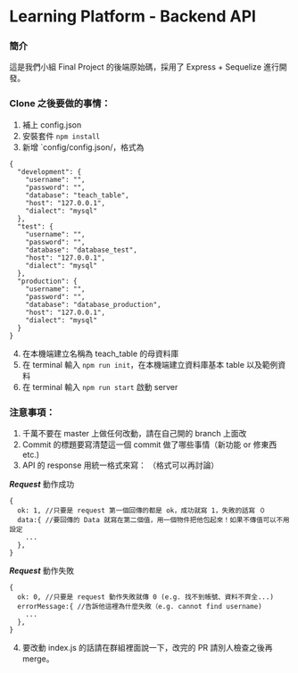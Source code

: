 # Learning Platform - Backend API

### 簡介

這是我們小組 Final Project 的後端原始碼，採用了 Express + Sequelize 進行開發。

### Clone 之後要做的事情：

1. 補上 config.json
2. 安裝套件 `npm install`
3. 新增 `config/config.json/，格式為

```
{
  "development": {
    "username": "",
    "password": "",
    "database": "teach_table",
    "host": "127.0.0.1",
    "dialect": "mysql"
  },
  "test": {
    "username": "",
    "password": "",
    "database": "database_test",
    "host": "127.0.0.1",
    "dialect": "mysql"
  },
  "production": {
    "username": "",
    "password": "",
    "database": "database_production",
    "host": "127.0.0.1",
    "dialect": "mysql"
  }
}
```

4. 在本機端建立名稱為 teach_table 的母資料庫
5. 在 terminal 輸入 `npm run init`，在本機端建立資料庫基本 table 以及範例資料
6. 在 terminal 輸入 `npm run start` 啟動 server 

### 注意事項：

1. 千萬不要在 master 上做任何改動，請在自己開的 branch 上面改
2. Commit 的標題要寫清楚這一個 commit 做了哪些事情（新功能 or 修東西 etc.)
3. API 的 response 用統一格式來寫： （格式可以再討論）

**_Request_** 動作成功

```
{
  ok: 1, //只要是 request 第一個回傳的都是 ok，成功就寫 1，失敗的話寫 ０
  data:{ //要回傳的 Data 就寫在第二個值，用一個物件把他包起來！如果不傳值可以不用設定
    ...
  },
}
```

**_Request_** 動作失敗

```
{
  ok: 0, //只要是 request 動作失敗就傳 0 (e.g. 找不到帳號、資料不齊全...)
  errorMessage:{ //告訴他這裡為什麼失敗（e.g. cannot find username)
    ...
  },
}
```

4. 要改動 index.js 的話請在群組裡面說一下，改完的 PR 請別人檢查之後再 merge。
